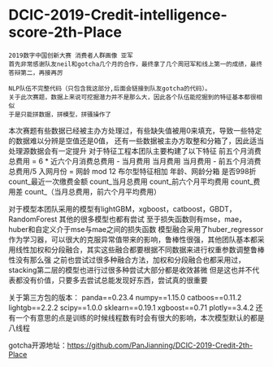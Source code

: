 # DCIC-2019-Credit-intelligence-score-2th-Place
    2019数字中国创新大赛 消费者人群画像 亚军
    首先非常感谢队友neil和gotcha几个月的合作，最终拿了几个周冠军和线上第一的成绩，最终答辩第二，再接再厉

    NLP队伍不完整代码（只包含我这部分,后面会链接到队友gotcha的代码）。
    关于此次赛题，数据上来说可挖掘潜力并不是那么大，因此各个队伍能挖掘到的特征基本都很相似
    于是只能拼数据，拼模型，拼骚操作了

本次赛题有些数据已经被主办方处理过，有些缺失值被用0来填充，导致一些特定的数据难以分辨是空值还是0值， 还有一些数据被主办方取整和分箱了，因此适当处理源数据会有一定提升
对于特征工程本团队主要构建了以下特征
前五个月消费总费用 = 6 * 近六个月消费总费用 - 当月费用
当月费用 
当月费用 - 前五个月消费总费用/5
入网月份 = 网龄 mod 12
布尔型特征相加
年龄、网龄分箱
是否998折
count_最近一次缴费金额
count_当月总费用
count_前六个月平均费用
count_费用差
count_（当月总费用，前六个月平均费用）

对于模型本团队采用的模型有lightGBM，xgboost，catboost，GBDT，RandomForest
其他的很多模型也都有尝试
至于损失函数则有mse，mae，huber和自定义介于mse与mae之间的损失函数
模型融合采用了huber_regressor作为学习器，可以很大的克服异常值带来的影响，鲁棒性很强，其他团队基本都采用线性加权和分段融合，其实这些融合都要根据不同数据来进行权重参数调整鲁棒性没有那么强
之前也尝试过很多种融合方法，加权和分段融合也都采用过，stacking第二层的模型也进行过很多种尝试大部分都是收效甚微
但是这也并不代表都没有价值，只要多去尝试总能发现好东西，尝试真的很重要

关于第三方包的版本：
panda==0.23.4
numpy==1.15.0
catboos==0.11.2
lightgb==2.2.2
scipy==1.0.0
sklearn==0.19.1
xgboost==0.71
plotly==3.4.2
还有一个有意思的点是训练的时候线程数有时会有很大的影响，本次模型默认的都是八线程

gotcha开源地址：https://github.com/PanJianning/DCIC-2019-Credit-2th-Place

